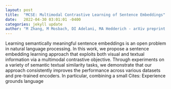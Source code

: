 ```yaml
---
layout: post
title:  "MCSE: Multimodal Contrastive Learning of Sentence Embeddings"
date:   2022-04-30 03:01:01 -0400
categories: jekyll update
author: "M Zhang, M Mosbach, DI Adelani, MA Hedderich - arXiv preprint arXiv , 2022"
---
```

Learning semantically meaningful sentence embeddings is an open problem in natural language processing. In this work, we propose a sentence embedding learning approach that exploits both visual and textual information via a multimodal contrastive objective. Through experiments on a variety of semantic textual similarity tasks, we demonstrate that our approach consistently improves the performance across various datasets and pre-trained encoders. In particular, combining a small Cites: Experience grounds language